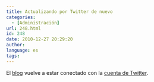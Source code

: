 ```yaml
---
title: Actualizando por Twitter de nuevo
categories:
  - [Administración]
url: 248.html
id: 248
date: 2010-12-27 20:29:20
author:
language: es
tags:
---
```


El [blog](http://www.ciudadcapital.net/) vuelve a estar conectado con la [cuenta de Twitter](http://twitter.com/ccmud).